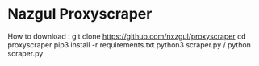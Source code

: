 # Nazgul Proxyscraper

How to download :
    git clone https://github.com/nxzgul/proxyscraper
    cd proxyscraper
    pip3 install -r requirements.txt
    python3 scraper.py / python scraper.py
